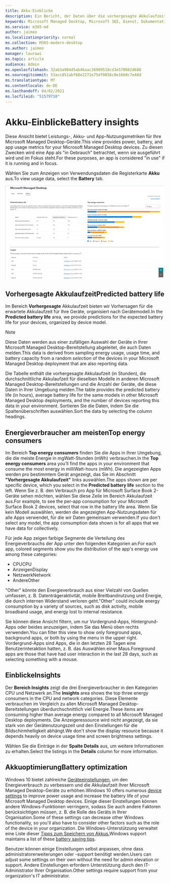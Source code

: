 ```yaml
---
title: Akku-Einblicke
description: Ein Bericht, der Daten über die vorhergesagte Akkulaufzeit und die besten Stromverbraucher enthält
keywords: Microsoft Managed Desktop, Microsoft 365, Dienst, Dokumentation
ms.service: m365-md
author: jaimeo
ms.localizationpriority: normal
ms.collection: M365-modern-desktop
ms.author: jaimeo
manager: laurawi
ms.topic: article
audience: Admin
ms.openlocfilehash: 32ab3a984d5ab46aac26989518cd3e570082d688
ms.sourcegitcommit: 53acc851abf68e2272e75df0856c0e16b0c7e48d
ms.translationtype: MT
ms.contentlocale: de-DE
ms.lasthandoff: 04/02/2021
ms.locfileid: "51579710"
---
```

# <a name="battery-insights"></a><span data-ttu-id="34497-104">Akku-Einblicke</span><span class="sxs-lookup"><span data-stu-id="34497-104">Battery insights</span></span>
<span data-ttu-id="34497-105">Diese Ansicht bietet Leistungs-, Akku- und App-Nutzungsmetriken für Ihre Microsoft Managed Desktop-Geräte.</span><span class="sxs-lookup"><span data-stu-id="34497-105">This view provides power, battery, and app usage metrics for your Microsoft Managed Desktop devices.</span></span> <span data-ttu-id="34497-106">Zu diesen Zwecken wird eine App als "in Gebrauch" betrachtet, wenn sie ausgeführt wird und im Fokus steht.</span><span class="sxs-lookup"><span data-stu-id="34497-106">For these purposes, an app is considered "in use" if it is running and in focus.</span></span>

<span data-ttu-id="34497-107">Wählen Sie zum Anzeigen von Verwendungsdaten die Registerkarte **Akku** aus.</span><span class="sxs-lookup"><span data-stu-id="34497-107">To view usage data, select the **Battery** tab.</span></span>

![Akkubereich: Vorhergesagte Akkulaufzeit pro Gerätemodell oben links, Energieverbraucher (per App) oben rechts, Einblicke tabelle unten.](../../media/insights_battery.png)

## <a name="predicted-battery-life"></a><span data-ttu-id="34497-110">Vorhergesagte Akkulaufzeit</span><span class="sxs-lookup"><span data-stu-id="34497-110">Predicted battery life</span></span>

<span data-ttu-id="34497-111">Im Bereich **Vorhergesagte** Akkulaufzeit bieten wir Vorhersagen für die erwartete Akkulaufzeit für Ihre Geräte, organisiert nach Gerätemodell.</span><span class="sxs-lookup"><span data-stu-id="34497-111">In the **Predicted battery life** area, we provide predictions for the expected battery life for your devices, organized by device model.</span></span>

> [!NOTE]
> <span data-ttu-id="34497-112">Diese Daten werden aus einer zufälligen Auswahl der Geräte <em></em> in Ihrer Microsoft Managed Desktop-Bereitstellung abgeleitet, die auch Daten melden.</span><span class="sxs-lookup"><span data-stu-id="34497-112">This data is derived from sampling energy usage, usage time, and battery capacity from a random <em>selection</em> of the devices in your Microsoft Managed Desktop deployment that are also reporting data.</span></span>

<span data-ttu-id="34497-113">Die Tabelle enthält die vorhergesagte Akkulaufzeit (in Stunden), die durchschnittliche Akkulaufzeit für dieselben Modelle in anderen Microsoft Managed Desktop-Bereitstellungen und die Anzahl der Geräte, die diese Daten in Ihrer Umgebung melden.</span><span class="sxs-lookup"><span data-stu-id="34497-113">The table provides the predicted battery life (in hours), average battery life for the same models in other Microsoft Managed Desktop deployments, and the number of devices reporting this data in your environment.</span></span> <span data-ttu-id="34497-114">Sortieren Sie die Daten, indem Sie die Spaltenüberschriften auswählen.</span><span class="sxs-lookup"><span data-stu-id="34497-114">Sort the data by selecting the column headings.</span></span>



## <a name="top-energy-consumers"></a><span data-ttu-id="34497-115">Energieverbraucher am meisten</span><span class="sxs-lookup"><span data-stu-id="34497-115">Top energy consumers</span></span>

<span data-ttu-id="34497-116">Im Bereich **Top energy consumers** finden Sie die Apps in Ihrer Umgebung, die die meiste Energie in mgWatt-Stunden (mWh) verbrauchen.</span><span class="sxs-lookup"><span data-stu-id="34497-116">In the **Top energy consumers** area you’ll find the apps in your environment that consume the most energy in milliWatt-hours (mWh).</span></span> <span data-ttu-id="34497-117">Die angezeigten Apps werden pro bestimmtem Gerät angezeigt, das Sie im Abschnitt **"Vorhergesagte Akkulaufzeit"** links auswählen.</span><span class="sxs-lookup"><span data-stu-id="34497-117">The apps shown are per specific device, which you select in the **Predicted battery life** section to the left.</span></span> <span data-ttu-id="34497-118">Wenn Sie z. B. den Verbrauch pro App für Microsoft Surface Book 2-Geräte sehen möchten, wählen Sie diese Zeile im Bereich Akkulaufzeit aus.</span><span class="sxs-lookup"><span data-stu-id="34497-118">For example, to see the per-app consumption for your Microsoft Surface Book 2 devices, select that row in the battery life area.</span></span> <span data-ttu-id="34497-119">Wenn Sie kein Modell auswählen, werden die angezeigten App-Nutzungsdaten für alle Apps verwendet, für die wir Daten gemeinsam verwenden.</span><span class="sxs-lookup"><span data-stu-id="34497-119">If you don't select any model, the app consumption data shown is for all apps that we have data for collectively.</span></span>

 <span data-ttu-id="34497-120">Für jede App zeigen farbige Segmente die Verteilung des Energieverbrauchs der App unter den folgenden Kategorien an:</span><span class="sxs-lookup"><span data-stu-id="34497-120">For each app, colored segments show you the distribution of the app's energy use among these categories:</span></span>

- <span data-ttu-id="34497-121">CPU</span><span class="sxs-lookup"><span data-stu-id="34497-121">CPU</span></span>
- <span data-ttu-id="34497-122">Anzeigen</span><span class="sxs-lookup"><span data-stu-id="34497-122">Display</span></span>
- <span data-ttu-id="34497-123">Netzwerk</span><span class="sxs-lookup"><span data-stu-id="34497-123">Network</span></span>
- <span data-ttu-id="34497-124">Andere</span><span class="sxs-lookup"><span data-stu-id="34497-124">Other</span></span>

<span data-ttu-id="34497-125">"Other" könnte den Energieverbrauch aus einer Vielzahl von Quellen umfassen, z. B. Datenträgeraktivität, mobile Breitbandnutzung und Energie, die durch internen Widerstand verloren geht.</span><span class="sxs-lookup"><span data-stu-id="34497-125">"Other" could include energy consumption by a variety of sources, such as disk activity, mobile broadband usage, and energy lost to internal resistance.</span></span> 

<span data-ttu-id="34497-126">Sie können diese Ansicht filtern, um nur Vordergrund-Apps, Hintergrund-Apps oder beides anzuzeigen, indem Sie das Menü oben rechts verwenden.</span><span class="sxs-lookup"><span data-stu-id="34497-126">You can filter this view to show only foreground apps, background apps, or both by using the menu in the upper right.</span></span> <span data-ttu-id="34497-127">Vordergrund-Apps sind Apps, die in den letzten 28 Tagen eine Benutzerinteraktion hatten, z. B. das Auswählen einer Maus.</span><span class="sxs-lookup"><span data-stu-id="34497-127">Foreground apps are those that have had user interaction in the last 28 days, such as selecting something with a mouse.</span></span>

## <a name="insights"></a><span data-ttu-id="34497-128">Einblicke</span><span class="sxs-lookup"><span data-stu-id="34497-128">Insights</span></span>

<span data-ttu-id="34497-129">Der **Bereich Insights** zeigt die drei Energieverbraucher in den Kategorien CPU und Netzwerk an.</span><span class="sxs-lookup"><span data-stu-id="34497-129">The **Insights** area shows the top three energy consumers in the CPU and network categories.</span></span> <span data-ttu-id="34497-130">Diese Elemente verbrauchen im Vergleich zu allen Microsoft Managed Desktop-Bereitstellungen überdurchschnittlich viel Energie.</span><span class="sxs-lookup"><span data-stu-id="34497-130">These items are consuming higher than average energy compared to all Microsoft Managed Desktop deployments.</span></span> <span data-ttu-id="34497-131">Die Anzeigeressource wird nicht angezeigt, da sie stark von der Gerätenutzungszeit und den Einstellungen für die Bildschirmhelligkeit abhängt.</span><span class="sxs-lookup"><span data-stu-id="34497-131">We don't show the display resource because it depends heavily on device usage time and screen brightness settings.</span></span> 

<span data-ttu-id="34497-132">Wählen Sie die Einträge in der **Spalte Details** aus, um weitere Informationen zu erhalten.</span><span class="sxs-lookup"><span data-stu-id="34497-132">Select the listings in the **Details** column for more information.</span></span>

## <a name="battery-optimization"></a><span data-ttu-id="34497-133">Akkuoptimierung</span><span class="sxs-lookup"><span data-stu-id="34497-133">Battery optimization</span></span>

<span data-ttu-id="34497-134">Windows 10 bietet zahlreiche [Geräteeinstellungen,](https://support.microsoft.com/help/20443/windows-10-battery-saving-tips) um den Energieverbrauch zu verbessern und die Akkulaufzeit Ihrer Microsoft Managed Desktop-Geräte zu erhöhen.</span><span class="sxs-lookup"><span data-stu-id="34497-134">Windows 10 offers numerous [device settings](https://support.microsoft.com/help/20443/windows-10-battery-saving-tips) to improve power usage and increase the battery life of your Microsoft Managed Desktop devices.</span></span> <span data-ttu-id="34497-135">Einige dieser Einstellungen können andere Windows-Funktionen verringern, sodass Sie auch andere Faktoren berücksichtigen müssen, z. B. die Rolle des Geräts in Ihrer Organisation.</span><span class="sxs-lookup"><span data-stu-id="34497-135">Some of these settings can decrease other Windows functionality, so you'll also have to consider other factors such as the role of the device in your organization.</span></span> <span data-ttu-id="34497-136">Die Windows-Unterstützung verwaltet eine Liste dieser [Tipps zum Speichern von Akkus.](https://support.microsoft.com/help/20443/windows-10-battery-saving-tips)</span><span class="sxs-lookup"><span data-stu-id="34497-136">Windows support maintains a list of these [battery saving tips](https://support.microsoft.com/help/20443/windows-10-battery-saving-tips).</span></span>

<span data-ttu-id="34497-137">Benutzer können einige Einstellungen selbst anpassen, ohne dass administratorerweiterungen oder -support benötigt werden.</span><span class="sxs-lookup"><span data-stu-id="34497-137">Users can adjust some settings on their own without the need for admin elevation or support.</span></span> <span data-ttu-id="34497-138">Andere Einstellungen erfordern Unterstützung durch den IT-Administrator Ihrer Organisation.</span><span class="sxs-lookup"><span data-stu-id="34497-138">Other settings require support from your organization's IT administrator.</span></span>
